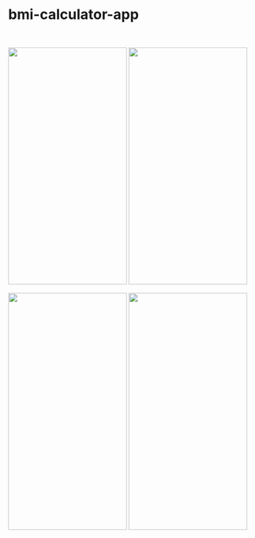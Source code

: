 # bmi-calculator-app

<br />

<p align="left" width="100%">
  <img src="https://user-images.githubusercontent.com/73544434/137618835-f89d6bc6-681a-470b-b15b-55d94e98ec68.png" width="240" height="480" />
  <img src="https://user-images.githubusercontent.com/73544434/137618831-fa2889af-113d-464a-8a39-5e1b5ac1c670.png" width="240" height="480" />
</p>

<p align="left" width="100%">
  <img src="https://user-images.githubusercontent.com/73544434/137618833-c4890fcd-ed97-414f-802a-f7f287f18aca.png" width="240" height="480" />
  <img src="https://user-images.githubusercontent.com/73544434/137618829-7281a856-d9a7-4622-ab2b-bc6fba47e529.png" width="240" height="480" />
</p>
